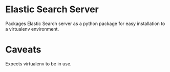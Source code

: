# Elastic Search Server #

Packages Elastic Search server as a python package for easy installation to a virtualenv environment.

# Caveats #
Expects virtualenv to be in use.
